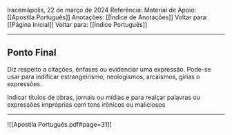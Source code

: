 Iracemápolis, 22 de março de 2024
Referência:
Material de Apoio: [[Apostila Português]]
Anotações: [[Índice de Anotações]]
Voltar para: [[Página Inicial]]
Voltar para: [[Índice Português]]
___________________
## Ponto Final
Diz respeito a citações, ênfases ou evidenciar uma expressão. Pode-se usar para indificar estrangeirismo, neologismos, arcaísmos, gírias o expressões. 

Indicar títulos de obras, jornais ou mídias e para realçar palavras ou expressões impróprias com tons irônicos ou maliciosos

___________________

![[Apostila Português.pdf#page=31]]
